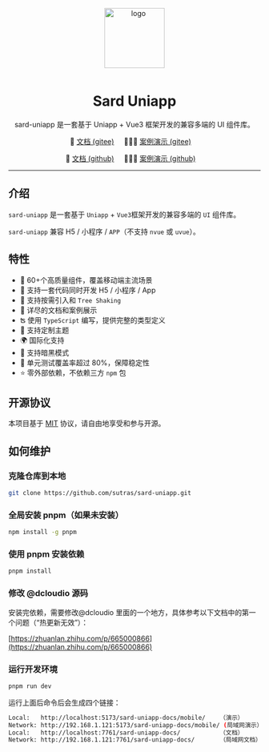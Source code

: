 <p align="center">
    <img alt="logo" src="https://fastly.jsdelivr.net/npm/@sard/assets/logo.svg" width="120" height="120" style="margin-bottom: 10px;">
</p>

<h1 align="center">Sard Uniapp</h1>

<p align="center">sard-uniapp 是一套基于 Uniapp + Vue3 框架开发的兼容多端的 UI 组件库。</p>

<p align="center">
  📖 <a href="http://sutras.gitee.io/sard-uniapp-docs">文档 (gitee)</a>&nbsp;&nbsp;&nbsp;&nbsp;
  🧑🏻‍🏫 <a href="http://sutras.gitee.io/sard-uniapp-docs/mobile/">案例演示 (gitee)</a>&nbsp;&nbsp;&nbsp;&nbsp;
</p>
<p align="center">
  📖 <a href="http://sutras.github.io/sard-uniapp-docs">文档 (github)</a>&nbsp;&nbsp;&nbsp;&nbsp;
  🧑🏻‍🏫 <a href="http://sutras.github.io/sard-uniapp-docs/mobile/">案例演示 (github)</a>&nbsp;&nbsp;&nbsp;&nbsp;
</p>

---

## 介绍

`sard-uniapp` 是一套基于 `Uniapp` + `Vue3`框架开发的兼容多端的 `UI` 组件库。

`sard-uniapp` 兼容 H5 / 小程序 / `APP`（不支持 `nvue` 或 `uvue`）。

## 特性

- 🧩 60+个高质量组件，覆盖移动端主流场景
- 💪 支持一套代码同时开发 H5 / 小程序 / App
- 🌿 支持按需引入和 `Tree Shaking`
- 📖 详尽的文档和案例展示
- ʦ 使用 `TypeScript` 编写，提供完整的类型定义
- 🌈 支持定制主题
- 🌍 国际化支持
- 🌙 支持暗黑模式
- 🧪 单元测试覆盖率超过 80%，保障稳定性
- ⭐️ 零外部依赖，不依赖三方 `npm` 包

## 开源协议

本项目基于 [MIT](https://zh.wikipedia.org/wiki/MIT%E8%A8%B1%E5%8F%AF%E8%AD%89) 协议，请自由地享受和参与开源。

## 如何维护

### 克隆仓库到本地

```bash
git clone https://github.com/sutras/sard-uniapp.git
```

### 全局安装 pnpm（如果未安装）

```bash
npm install -g pnpm
```

### 使用 pnpm 安装依赖

```bash
pnpm install
```

### 修改 @dcloudio 源码

安装完依赖，需要修改@dcloudio 里面的一个地方，具体参考以下文档中的第一个问题（“热更新无效”）：

[https://zhuanlan.zhihu.com/p/665000866](https://zhuanlan.zhihu.com/p/665000866)

### 运行开发环境

```bash
pnpm run dev
```

运行上面后命令后会生成四个链接：

```bash
Local:   http://localhost:5173/sard-uniapp-docs/mobile/    （演示）
Network: http://192.168.1.121:5173/sard-uniapp-docs/mobile/ (局域网演示）
Local:   http://localhost:7761/sard-uniapp-docs/           （文档）
Network: http://192.168.1.121:7761/sard-uniapp-docs/       （局域网文档）
```
